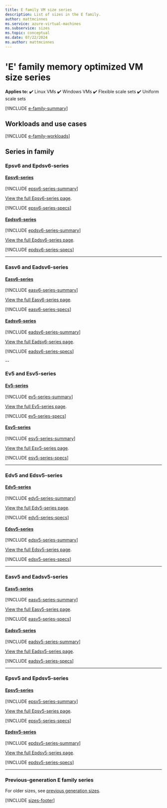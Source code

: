 ```yaml
---
title: E family VM size series
description: List of sizes in the E family.
author: mattmcinnes
ms.service: azure-virtual-machines
ms.subservice: sizes
ms.topic: conceptual
ms.date: 07/22/2024
ms.author: mattmcinnes
---
```


# 'E' family memory optimized VM size series

**Applies to:** :heavy_check_mark: Linux VMs :heavy_check_mark: Windows VMs :heavy_check_mark: Flexible scale sets :heavy_check_mark: Uniform scale sets

[!INCLUDE [e-family-summary](./includes/e-family-summary.md)]

## Workloads and use cases

[!INCLUDE [e-family-workloads](./includes/e-family-workloads.md)]

## Series in family

### Epsv6 and Epdsv6-series 
#### [Epsv6-series](#tab/epsv6)
[!INCLUDE [epsv6-series-summary](./includes/epsv6-series-summary.md)]

[View the full Epsv6-series page](./epsv6-series.md).

[!INCLUDE [epsv6-series-specs](./includes/epsv6-series-specs.md)]

#### [Epdsv6-series](#tab/epdsv6)
[!INCLUDE [epdsv6-series-summary](./includes/epdsv6-series-summary.md)]

[View the full Epdsv6-series page](./epdsv6-series.md).

[!INCLUDE [epdsv6-series-specs](./includes/epdsv6-series-specs.md)]

---
### Easv6 and Eadsv6-series
#### [Easv6-series](#tab/easv6)
[!INCLUDE [easv6-series-summary](./includes/easv6-series-summary.md)]

[View the full Easv6-series page](./easv6-series.md).

[!INCLUDE [easv6-series-specs](./includes/easv6-series-specs.md)]

#### [Eadsv6-series](#tab/eadsv6)
[!INCLUDE [eadsv6-series-summary](./includes/eadsv6-series-summary.md)]

[View the full Eadsv6-series page](./eadsv6-series.md).

[!INCLUDE [eadsv6-series-specs](./includes/eadsv6-series-specs.md)]

--
### Ev5 and Esv5-series
#### [Ev5-series](#tab/ev5)
[!INCLUDE [ev5-series-summary](./includes/ev5-series-summary.md)]

[View the full Ev5-series page](./ev5-series.md).

[!INCLUDE [ev5-series-specs](./includes/ev5-series-specs.md)]

#### [Esv5-series](#tab/esv5)
[!INCLUDE [esv5-series-summary](./includes/esv5-series-summary.md)]

[View the full Esv5-series page](./esv5-series.md).

[!INCLUDE [esv5-series-specs](./includes/esv5-series-specs.md)]

---
### Edv5 and Edsv5-series
#### [Edv5-series](#tab/edv5)
[!INCLUDE [edv5-series-summary](./includes/edv5-series-summary.md)]

[View the full Edv5-series page](./edv5-series.md).

[!INCLUDE [edv5-series-specs](./includes/edv5-series-specs.md)]

#### [Edsv5-series](#tab/edsv5)
[!INCLUDE [edsv5-series-summary](./includes/edsv5-series-summary.md)]

[View the full Edsv5-series page](./edsv5-series.md).

[!INCLUDE [edsv5-series-specs](./includes/edsv5-series-specs.md)]

---
### Easv5 and Eadsv5-series
#### [Easv5-series](#tab/easv5)
[!INCLUDE [easv5-series-summary](./includes/easv5-series-summary.md)]

[View the full Easv5-series page](./easv5-series.md).

[!INCLUDE [easv5-series-specs](./includes/easv5-series-specs.md)]

#### [Eadsv5-series](#tab/eadsv5)
[!INCLUDE [eadsv5-series-summary](./includes/eadsv5-series-summary.md)]

[View the full Eadsv5-series page](./eadsv5-series.md).

[!INCLUDE [eadsv5-series-specs](./includes/eadsv5-series-specs.md)]

---
### Epsv5 and Epdsv5-series
#### [Epsv5-series](#tab/epsv5)
[!INCLUDE [epsv5-series-summary](./includes/epsv5-series-summary.md)]

[View the full Epsv5-series page](./epsv5-series.md).

[!INCLUDE [epsv5-series-specs](./includes/epsv5-series-specs.md)]

#### [Epdsv5-series](#tab/epdsv5)
[!INCLUDE [epdsv5-series-summary](./includes/epdsv5-series-summary.md)]

[View the full Epdsv5-series page](./epdsv5-series.md).

[!INCLUDE [epdsv5-series-specs](./includes/epdsv5-series-specs.md)]

---
### Previous-generation E family series
For older sizes, see [previous generation sizes](../previous-gen-sizes-list.md#memory-optimized-previous-gen-sizes).

[!INCLUDE [sizes-footer](../includes/sizes-footer.md)]